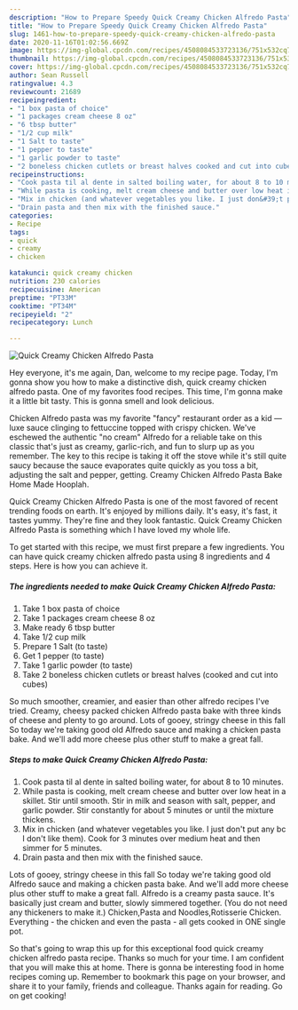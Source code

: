 ```yaml
---
description: "How to Prepare Speedy Quick Creamy Chicken Alfredo Pasta"
title: "How to Prepare Speedy Quick Creamy Chicken Alfredo Pasta"
slug: 1461-how-to-prepare-speedy-quick-creamy-chicken-alfredo-pasta
date: 2020-11-16T01:02:56.669Z
image: https://img-global.cpcdn.com/recipes/4508084533723136/751x532cq70/quick-creamy-chicken-alfredo-pasta-recipe-main-photo.jpg
thumbnail: https://img-global.cpcdn.com/recipes/4508084533723136/751x532cq70/quick-creamy-chicken-alfredo-pasta-recipe-main-photo.jpg
cover: https://img-global.cpcdn.com/recipes/4508084533723136/751x532cq70/quick-creamy-chicken-alfredo-pasta-recipe-main-photo.jpg
author: Sean Russell
ratingvalue: 4.3
reviewcount: 21689
recipeingredient:
- "1 box pasta of choice"
- "1 packages cream cheese 8 oz"
- "6 tbsp butter"
- "1/2 cup milk"
- "1 Salt to taste"
- "1 pepper to taste"
- "1 garlic powder to taste"
- "2 boneless chicken cutlets or breast halves cooked and cut into cubes"
recipeinstructions:
- "Cook pasta til al dente in salted boiling water, for about 8 to 10 minutes."
- "While pasta is cooking, melt cream cheese and butter over low heat in a skillet. Stir until smooth. Stir in milk and season with salt, pepper, and garlic powder. Stir constantly for about 5 minutes or until the mixture thickens."
- "Mix in chicken (and whatever vegetables you like. I just don&#39;t put any bc I don&#39;t like them). Cook for 3 minutes over medium heat and then simmer for 5 minutes."
- "Drain pasta and then mix with the finished sauce."
categories:
- Recipe
tags:
- quick
- creamy
- chicken

katakunci: quick creamy chicken 
nutrition: 230 calories
recipecuisine: American
preptime: "PT33M"
cooktime: "PT34M"
recipeyield: "2"
recipecategory: Lunch

---
```



![Quick Creamy Chicken Alfredo Pasta](https://img-global.cpcdn.com/recipes/4508084533723136/751x532cq70/quick-creamy-chicken-alfredo-pasta-recipe-main-photo.jpg)

Hey everyone, it's me again, Dan, welcome to my recipe page. Today, I'm gonna show you how to make a distinctive dish, quick creamy chicken alfredo pasta. One of my favorites food recipes. This time, I'm gonna make it a little bit tasty. This is gonna smell and look delicious.

Chicken Alfredo pasta was my favorite &#34;fancy&#34; restaurant order as a kid — luxe sauce clinging to fettuccine topped with crispy chicken. We&#39;ve eschewed the authentic &#34;no cream&#34; Alfredo for a reliable take on this classic that&#39;s just as creamy, garlic-rich, and fun to slurp up as you remember. The key to this recipe is taking it off the stove while it&#39;s still quite saucy because the sauce evaporates quite quickly as you toss a bit, adjusting the salt and pepper, getting. Creamy Chicken Alfredo Pasta Bake Home Made Hooplah.

Quick Creamy Chicken Alfredo Pasta is one of the most favored of recent trending foods on earth. It's enjoyed by millions daily. It's easy, it's fast, it tastes yummy. They're fine and they look fantastic. Quick Creamy Chicken Alfredo Pasta is something which I have loved my whole life.


To get started with this recipe, we must first prepare a few ingredients. You can have quick creamy chicken alfredo pasta using 8 ingredients and 4 steps. Here is how you can achieve it.

<!--inarticleads1-->

##### The ingredients needed to make Quick Creamy Chicken Alfredo Pasta:

1. Take 1 box pasta of choice
1. Take 1 packages cream cheese 8 oz
1. Make ready 6 tbsp butter
1. Take 1/2 cup milk
1. Prepare 1 Salt (to taste)
1. Get 1 pepper (to taste)
1. Take 1 garlic powder (to taste)
1. Take 2 boneless chicken cutlets or breast halves (cooked and cut into cubes)


So much smoother, creamier, and easier than other alfredo recipes I&#39;ve tried. Creamy, cheesy packed chicken Alfredo pasta bake with three kinds of cheese and plenty to go around. Lots of gooey, stringy cheese in this fall So today we&#39;re taking good old Alfredo sauce and making a chicken pasta bake. And we&#39;ll add more cheese plus other stuff to make a great fall. 

<!--inarticleads2-->

##### Steps to make Quick Creamy Chicken Alfredo Pasta:

1. Cook pasta til al dente in salted boiling water, for about 8 to 10 minutes.
1. While pasta is cooking, melt cream cheese and butter over low heat in a skillet. Stir until smooth. Stir in milk and season with salt, pepper, and garlic powder. Stir constantly for about 5 minutes or until the mixture thickens.
1. Mix in chicken (and whatever vegetables you like. I just don&#39;t put any bc I don&#39;t like them). Cook for 3 minutes over medium heat and then simmer for 5 minutes.
1. Drain pasta and then mix with the finished sauce.


Lots of gooey, stringy cheese in this fall So today we&#39;re taking good old Alfredo sauce and making a chicken pasta bake. And we&#39;ll add more cheese plus other stuff to make a great fall. Alfredo is a creamy pasta sauce. It&#39;s basically just cream and butter, slowly simmered together. (You do not need any thickeners to make it.) Chicken,Pasta and Noodles,Rotisserie Chicken. Everything - the chicken and even the pasta - all gets cooked in ONE single pot. 

So that's going to wrap this up for this exceptional food quick creamy chicken alfredo pasta recipe. Thanks so much for your time. I am confident that you will make this at home. There is gonna be interesting food in home recipes coming up. Remember to bookmark this page on your browser, and share it to your family, friends and colleague. Thanks again for reading. Go on get cooking!
